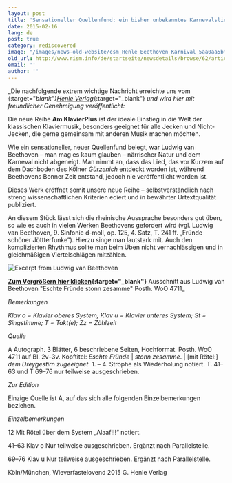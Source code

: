 ```yaml
---
layout: post
title: 'Sensationeller Quellenfund: ein bisher unbekanntes Karnevalslied von Beethoven!'
date: 2015-02-16
lang: de
post: true
category: rediscovered
image: "/images/news-old-website/csm_Henle_Beethoven_Karnival_5aa0aa5bff.jpg"
old_url: http://www.rism.info/de/startseite/newsdetails/browse/62/article/64/sensational-new-source-a-previously-unknown-carnival-song-by-beethoven.html
email: ''
author: ''
---
```



_Die nachfolgende extrem wichtige Nachricht erreichte uns vom [](http://www.henle.de/blog/de/2015/02/12/narrische-beethovenquelle-entdeckt/#more-4378){:target="_blank"}_[_Henle Verlag_](http://www.henle.de/blog/de/2015/02/12/narrische-beethovenquelle-entdeckt/){:target="_blank"} _und wird hier mit freundlicher Genehmigung veröffentlicht:_

Die neue Reihe **Am KlavierPlus** ist der ideale Einstieg in die Welt der klassischen Klaviermusik, besonders geeignet für alle Jecken und Nicht-Jecken, die gerne gemeinsam mit anderen Musik machen möchten.

Wie ein sensationeller, neuer Quellenfund belegt, war Ludwig van Beethoven – man mag es kaum glauben – närrischer Natur und dem Karneval nicht abgeneigt. Man nimmt an, dass das Lied, das vor Kurzem auf dem Dachboden des Kölner _[Gürzenich](http://www.koelnkongress.de/wDeutsch/locations/guerzenich/historie.php)_ entdeckt worden ist, während Beethovens Bonner Zeit entstand, jedoch nie veröffentlicht worden ist.

Dieses Werk eröffnet somit unsere neue Reihe – selbstverständlich nach streng wissenschaftlichen Kriterien ediert und in bewährter Urtextqualität publiziert.

An diesem Stück lässt sich die rheinische Aussprache besonders gut üben, so wie es auch in vielen Werken Beethovens gefordert wird (vgl. Ludwig van Beethoven, 9. Sinfonie d-moll, op. 125, 4. Satz, T. 241 ff. „Fründe schöner Jöttterfunke“). Hierzu singe man lautstark mit. Auch den komplizierten Rhythmus sollte man beim Üben nicht vernachlässigen und in gleichmäßigen Viertelschlägen mitzählen.



![Excerpt from Ludwig van Beethoven](http://www.henle.de/blog/en/files/2015/02/Posth.-WoO-4711.jpg)



**[Zum Vergrößern hier klicken](http://www.henle.de/blog/en/files/2015/02/Posth.-WoO-4711.jpg){:target="_blank"}**
Ausschnitt aus Ludwig van Beethoven "Eschte Fründe stonn zesamme" Posth. WoO 4711_

_Bemerkungen_

_Klav o = Klavier oberes System; Klav u = Klavier unteres System; St = Singstimme; T = Takt(e); Zz = Zählzeit_

_Quelle_

A Autograph. 3 Blätter, 6 beschriebene Seiten, Hochformat. Posth. WoO 4711 auf Bl. 2v–3v. Kopftitel: _Eschte Fründe_ | _stonn zesamme_. | [mit Rötel:] _dem Dreygestirn zugeeignet_. 1. – 4. Strophe als Wiederholung notiert. T. 41–63 und T 69–76 nur teilweise ausgeschrieben.

_Zur Edition_

Einzige Quelle ist A, auf das sich alle folgenden Einzelbemerkungen beziehen.

_Einzelbemerkungen_

12  Mit Rötel über dem System „Alaaf!!!“ notiert.

41–63 Klav o Nur teilweise ausgeschrieben. Ergänzt nach Parallelstelle.

69–76 Klav u Nur teilweise ausgeschrieben. Ergänzt nach Parallelstelle.



Köln/München, Wieverfastelovend 2015
G. Henle Verlag

